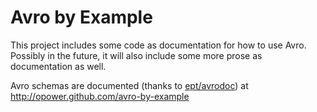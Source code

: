 # Avro by Example

This project includes some code as documentation for how to use Avro.  Possibly
in the future, it will also include some more prose as documentation as well.

Avro schemas are documented (thanks to [ept/avrodoc](https://github.com/ept/avrodoc))
at http://opower.github.com/avro-by-example
